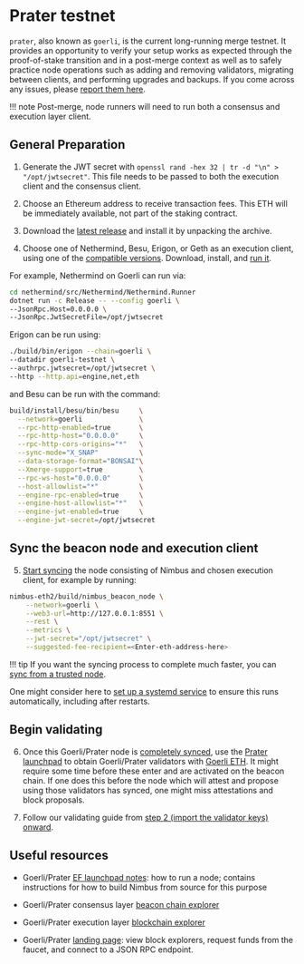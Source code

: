 # Prater testnet

`prater`, also known as `goerli`, is the current long-running merge testnet.
It provides an opportunity to verify your setup works as expected through the proof-of-stake transition and in a post-merge context as well as to safely practice node operations such as adding and removing validators, migrating between clients, and performing upgrades and backups.
If you come across any issues, please [report them here](https://github.com/status-im/nimbus-eth2/issues).

!!! note
    Post-merge, node runners will need to run both a consensus and execution layer client.

## General Preparation

1. Generate the JWT secret with `openssl rand -hex 32 | tr -d "\n" > "/opt/jwtsecret"`. This file needs to be passed to both the execution client and the consensus client.

2. Choose an Ethereum address to receive transaction fees.
   This ETH will be immediately available, not part of the staking contract.

3. Download the [latest release](./binaries.md) and install it by unpacking the archive.

4. Choose one of Nethermind, Besu, Erigon, or Geth as an execution client, using one of the [compatible versions](https://blog.ethereum.org/2022/07/27/goerli-prater-merge-announcement/#execution-layer).
   Download, install, and [run it](https://notes.ethereum.org/@launchpad/goerli#Run-an-Execution-Layer-Client).

For example, Nethermind on Goerli can run via:
```sh
cd nethermind/src/Nethermind/Nethermind.Runner
dotnet run -c Release -- --config goerli \
--JsonRpc.Host=0.0.0.0 \
--JsonRpc.JwtSecretFile=/opt/jwtsecret
```

Erigon can be run using:
```sh
./build/bin/erigon --chain=goerli \
--datadir goerli-testnet \
--authrpc.jwtsecret=/opt/jwtsecret \
--http --http.api=engine,net,eth
```

and Besu can be run with the command:
```sh
build/install/besu/bin/besu     \
  --network=goerli              \
  --rpc-http-enabled=true       \
  --rpc-http-host="0.0.0.0"     \
  --rpc-http-cors-origins="*"   \
  --sync-mode="X_SNAP"          \
  --data-storage-format="BONSAI"\
  --Xmerge-support=true         \
  --rpc-ws-host="0.0.0.0"       \
  --host-allowlist="*"          \
  --engine-rpc-enabled=true     \
  --engine-host-allowlist="*"   \
  --engine-jwt-enabled=true     \
  --engine-jwt-secret=/opt/jwtsecret
```

## Sync the beacon node and execution client

5. [Start syncing](./start-syncing.md) the node consisting of Nimbus and chosen execution client, for example by running:
```sh
nimbus-eth2/build/nimbus_beacon_node \
    --network=goerli \
    --web3-url=http://127.0.0.1:8551 \
    --rest \
    --metrics \
    --jwt-secret="/opt/jwtsecret" \
    --suggested-fee-recipient=<Enter-eth-address-here>
```

!!! tip
    If you want the syncing process to complete much faster, you can [sync from a trusted node](./trusted-node-sync.md).

One might consider here to [set up a systemd service](./beacon-node-systemd.md) to ensure this runs automatically, including after restarts.

## Begin validating

6. Once this Goerli/Prater node is [completely synced](./keep-an-eye.md#keep-track-of-your-syncing-progress), use the [Prater launchpad](https://prater.launchpad.ethereum.org/en/) to obtain Goerli/Prater validators with [Goerli ETH](./goerli-eth.md).
It might require some time before these enter and are activated on the beacon chain.
If one does this before the node which will attest and propose using those validators has synced, one might miss attestations and block proposals.

7. Follow our validating guide from [step 2 (import the validator keys) onward](./run-a-validator.md#2-import-your-validator-keys).


## Useful resources

- Goerli/Prater [EF launchpad notes](https://notes.ethereum.org/@launchpad/goerli): how to run a node; contains instructions for how to build Nimbus from source for this purpose

- Goerli/Prater consensus layer [beacon chain explorer](https://prater.beaconcha.in/)

- Goerli/Prater execution layer [blockchain explorer](https://goerli.etherscan.io/)

- Goerli/Prater [landing page](https://goerli.net/): view block explorers, request funds from the faucet, and connect to a JSON RPC endpoint.
